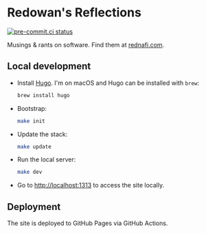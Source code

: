 # Redowan's Reflections

[![pre-commit.ci status][precommit-svg]][precommit-status]

Musings & rants on software. Find them at [rednafi.com].

## Local development

- Install [Hugo]. I'm on macOS and Hugo can be installed with `brew`:

    ```sh
    brew install hugo
    ```

- Bootstrap:

    ```sh
    make init
    ```

- Update the stack:

    ```sh
    make update
    ```

- Run the local server:

    ```sh
    make dev
    ```

- Go to [http://localhost:1313] to access the site locally.

## Deployment

The site is deployed to GitHub Pages via GitHub Actions.

[rednafi.com]: https://rednafi.com
[hugo]: https://gohugo.io/
[http://localhost:1313]: http://localhost:1313
[precommit-svg]: https://results.pre-commit.ci/badge/github/rednafi/rednafi.com/main.svg
[precommit-status]: https://results.pre-commit.ci/latest/github/rednafi/rednafi.com/main
